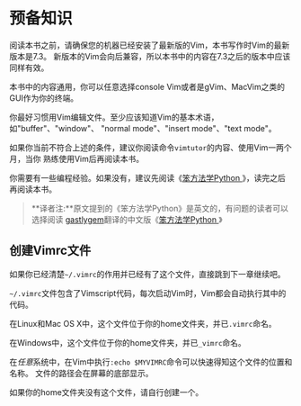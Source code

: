 预备知识
========

阅读本书之前，请确保您的机器已经安装了最新版的Vim，本书写作时Vim的最新版本是7.3。
新版本的Vim会向后兼容，所以本书中的内容在7.3之后的版本中应该同样有效。

本书中的内容通用，你可以任意选择console Vim或者是gVim、MacVim之类的GUI作为你的终端。

你最好习惯用Vim编辑文件。至少应该知道Vim的基本术语，如"buffer"、"window"、
"normal mode"、"insert mode"、"text mode"。

如果你当前不符合上述的条件，建议你阅读命令`vimtutor`的内容、使用Vim一两个月，当你
熟练使用Vim后再阅读本书。

你需要有一些编程经验。如果没有，建议先阅读《[笨方法学Python
](http://learnpythonthehardway.org/)》，读完之后再阅读本书。
> **译者注:**原文提到的《笨方法学Python》是英文的，有问题的读者可以选择阅读
> [gastlygem](https://bitbucket.org/gastlygem/lpthw)翻译的中文版《[笨方法学Python
> ](https://learn-python-the-hard-way-zh_cn-translation.readthedocs.org/en/1.0/intro_zh.html)》

创建Vimrc文件
-------------

如果你已经清楚`~/.vimrc`的作用并已经有了这个文件，直接跳到下一章继续吧。

`~/.vimrc`文件包含了Vimscript代码，每次启动Vim时，Vim都会自动执行其中的代码。

在Linux和Mac OS X中，这个文件位于你的home文件夹，并已`.vimrc`命名。

在Windows中，这个文件位于你的home文件夹，并已`_vimrc`命名。

在*任意*系统中，在Vim中执行`:echo $MYVIMRC`命令可以快速得知这个文件的位置和名称。
文件的路径会在屏幕的底部显示。

如果你的home文件夹没有这个文件，请自行创建一个。

